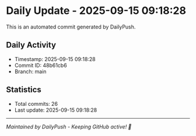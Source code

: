 # Daily Update - 2025-09-15 09:18:28

This is an automated commit generated by DailyPush.

## Daily Activity
- Timestamp: 2025-09-15 09:18:28
- Commit ID: 48b61cb6
- Branch: main

## Statistics
- Total commits: 26
- Last update: 2025-09-15 09:18:28

---
*Maintained by DailyPush - Keeping GitHub active! 🚀*
